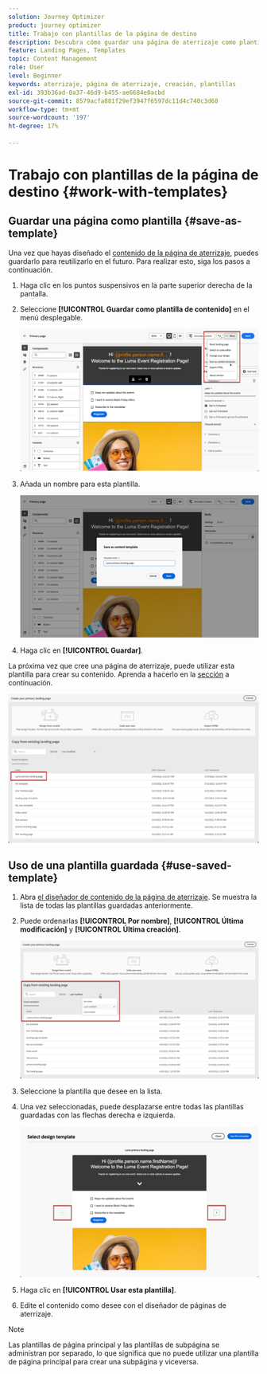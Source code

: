 ```yaml
---
solution: Journey Optimizer
product: journey optimizer
title: Trabajo con plantillas de la página de destino
description: Descubra cómo guardar una página de aterrizaje como plantilla y reutilizarla en Journey Optimizer
feature: Landing Pages, Templates
topic: Content Management
role: User
level: Beginner
keywords: aterrizaje, página de aterrizaje, creación, plantillas
exl-id: 393b36ad-0a37-46d9-b455-ae6684e0acbd
source-git-commit: 8579acfa881f29ef3947f6597dc11d4c740c3d68
workflow-type: tm+mt
source-wordcount: '197'
ht-degree: 17%

---
```


# Trabajo con plantillas de la página de destino {#work-with-templates}

## Guardar una página como plantilla {#save-as-template}

Una vez que hayas diseñado el [contenido de la página de aterrizaje](lp-content.md), puedes guardarlo para reutilizarlo en el futuro. Para realizar esto, siga los pasos a continuación.

1. Haga clic en los puntos suspensivos en la parte superior derecha de la pantalla.

1. Seleccione **[!UICONTROL Guardar como plantilla de contenido]** en el menú desplegable.

   ![](assets/lp_designer-save-template.png)

1. Añada un nombre para esta plantilla.

   ![](assets/lp_designer-template-name.png)

1. Haga clic en **[!UICONTROL Guardar]**.

La próxima vez que cree una página de aterrizaje, puede utilizar esta plantilla para crear su contenido. Aprenda a hacerlo en la [sección](#use-saved-template) a continuación.

![](assets/lp_designer-saved-template.png)

## Uso de una plantilla guardada {#use-saved-template}

1. Abra [el diseñador de contenido de la página de aterrizaje](design-lp.md). Se muestra la lista de todas las plantillas guardadas anteriormente.

1. Puede ordenarlas **[!UICONTROL Por nombre]**, **[!UICONTROL Última modificación]** y **[!UICONTROL Última creación]**.

   ![](assets/lp_designer-saved-templates.png)

1. Seleccione la plantilla que desee en la lista.

1. Una vez seleccionadas, puede desplazarse entre todas las plantillas guardadas con las flechas derecha e izquierda.

   ![](assets/lp_designer-saved-templates-navigate.png)

1. Haga clic en **[!UICONTROL Usar esta plantilla]**.

1. Edite el contenido como desee con el diseñador de páginas de aterrizaje.

>[!NOTE]
>
>Las plantillas de página principal y las plantillas de subpágina se administran por separado, lo que significa que no puede utilizar una plantilla de página principal para crear una subpágina y viceversa.
